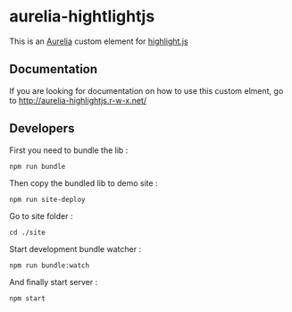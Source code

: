 # aurelia-hightlightjs

This is an [Aurelia](http://aurelia.io/) custom element for [highlight.js](https://highlightjs.org/)

## Documentation

If you are looking for documentation on how to use this custom elment, go to 
http://aurelia-highlightjs.r-w-x.net/

## Developers

First you need to bundle the lib :

``npm run bundle``

Then copy the bundled lib to demo site :

``npm run site-deploy``

Go to site folder :

``cd ./site``

Start development bundle watcher :

``npm run bundle:watch``

And finally start server :

``npm start``
